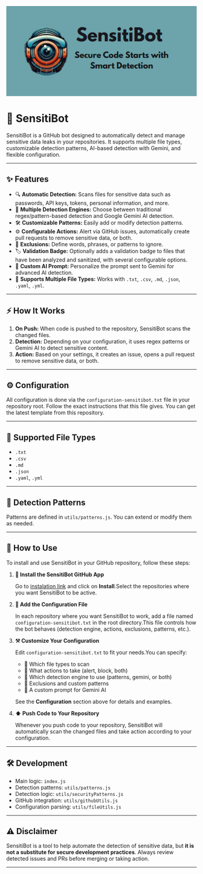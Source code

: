 <p align="center">
  <img src="sensitibot.png" alt="SensitiBot Logo" width="700"/>
</p>

# 🤖 SensitiBot

SensitiBot is a GitHub bot designed to automatically detect and manage sensitive data leaks in your repositories.
It supports multiple file types, customizable detection patterns, AI-based detection with Gemini, and flexible configuration.

---

## ✨ Features

- 🔍 **Automatic Detection:** Scans files for sensitive data such as passwords, API keys, tokens, personal information, and more.
- 🧠 **Multiple Detection Engines:** Choose between traditional regex/pattern-based detection and Google Gemini AI detection.
- 🛠️ **Customizable Patterns:** Easily add or modify detection patterns.
- ⚙️ **Configurable Actions:** Alert via GitHub issues, automatically create pull requests to remove sensitive data, or both.
- 🚫 **Exclusions:** Define words, phrases, or patterns to ignore.
- 🏷️ **Validation Badge:** Optionally adds a validation badge to files that have been analyzed and sanitized, with several configurable options.
- 📝 **Custom AI Prompt:** Personalize the prompt sent to Gemini for advanced AI detection.
- 📂 **Supports Multiple File Types:** Works with `.txt`, `.csv`, `.md`, `.json`, `.yaml`, `.yml`.

---

## ⚡ How It Works

1. **On Push:** When code is pushed to the repository, SensitiBot scans the changed files.
2. **Detection:** Depending on your configuration, it uses regex patterns or Gemini AI to detect sensitive content.
3. **Action:** Based on your settings, it creates an issue, opens a pull request to remove sensitive data, or both.

---

## ⚙️ Configuration

All configuration is done via the `configuration-sensitibot.txt` file in your repository root.
Follow the exact instructions that this file gives.
You can get the latest template from this repository.

---

## 📄 Supported File Types

- `.txt`
- `.csv`
- `.md`
- `.json`
- `.yaml`, `.yml`

---

## 🧩 Detection Patterns

Patterns are defined in `utils/patterns.js`.
You can extend or modify them as needed.

---

## 🚀 How to Use

To install and use SensitiBot in your GitHub repository, follow these steps:

1. **🔗 Install the SensitiBot GitHub App**

   Go to [instalation link](https://github.com/apps/sensitibot) and click on **Install**.Select the repositories where you want SensitiBot to be active.
2. **📝 Add the Configuration File**

   In each repository where you want SensitiBot to work, add a file named `configuration-sensitibot.txt` in the root directory.This file controls how the bot behaves (detection engine, actions, exclusions, patterns, etc.).
3. **⚒️ Customize Your Configuration**

   Edit `configuration-sensitibot.txt` to fit your needs.You can specify:

   - 📂 Which file types to scan
   - 🚨 What actions to take (alert, block, both)
   - 🧠 Which detection engine to use (patterns, gemini, or both)
   - 🚫 Exclusions and custom patterns
   - 🤖 A custom prompt for Gemini AI

   See the **Configuration** section above for details and examples.
4. **⬆️ Push Code to Your Repository**

   Whenever you push code to your repository, SensitiBot will automatically scan the changed files and take action according to your configuration.

---

## 🛠️ Development

- Main logic: `index.js`
- Detection patterns: `utils/patterns.js`
- Detection logic: `utils/securityPatterns.js`
- GitHub integration: `utils/githubUtils.js`
- Configuration parsing: `utils/fileUtils.js`

---

## ⚠️ Disclaimer

SensitiBot is a tool to help automate the detection of sensitive data, but **it is not a substitute for secure development practices**.
Always review detected issues and PRs before merging or taking action.

---
